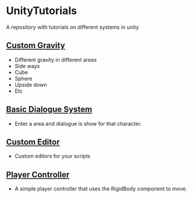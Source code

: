 # UnityTutorials
A repository with tutorials on different systems in unity

## [Custom Gravity](Tutorials/CustomGravity.md)
- Different gravity in different areas
- Side ways
- Cube
- Sphere
- Upside down
- Etc


## [Basic Dialogue System](Tutorials/BasicDialogueSystem.md)
- Enter a area and dialogue is show for that character.

## [Custom Editor](Tutorials/InventorySystem.md)
- Custom editors for your scripts

## [Player Controller](Tutorials/PlayerController.md)
- A simple player controller that uses the RigidBody component to move.
